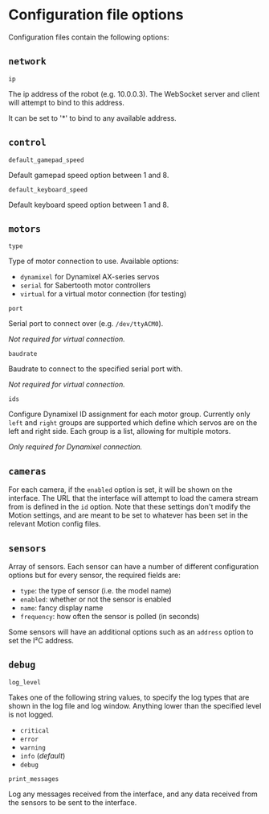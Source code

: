 # Configuration file options

Configuration files contain the following options:

## `network`

`ip`

The ip address of the robot (e.g. 10.0.0.3). The WebSocket server and client will attempt to bind to this address.

It can be set to '*' to bind to any available address.

## `control`

`default_gamepad_speed`

Default gamepad speed option between 1 and 8.

`default_keyboard_speed`

Default keyboard speed option between 1 and 8.

## `motors`

`type`

Type of motor connection to use. Available options:

- `dynamixel` for Dynamixel AX-series servos
- `serial` for Sabertooth motor controllers
- `virtual` for a virtual motor connection (for testing)

`port`

Serial port to connect over (e.g. `/dev/ttyACM0`).

_Not required for virtual connection._

`baudrate`

Baudrate to connect to the specified serial port with.

_Not required for virtual connection._

`ids`

Configure Dynamixel ID assignment for each motor group. Currently only `left` and `right` groups are supported which define which servos are on the left and right side. Each group is a list, allowing for multiple motors.

_Only required for Dynamixel connection._

## `cameras`

For each camera, if the `enabled` option is set, it will be shown on the interface. The URL that the interface will attempt to load the camera stream from is defined in the `id` option. Note that these settings don't modify the Motion settings, and are meant to be set to whatever has been set in the relevant Motion config files.

## `sensors`

Array of sensors. Each sensor can have a number of different configuration options but for every sensor, the required fields are:

- `type`: the type of sensor (i.e. the model name)
- `enabled`: whether or not the sensor is enabled
- `name`: fancy display name
- `frequency`: how often the sensor is polled (in seconds)

Some sensors will have an additional options such as an `address` option to set the I²C address.

## `debug`

`log_level`

Takes one of the following string values, to specify the log types that are shown in the log file and log window. Anything lower than the specified level is not logged.

- `critical`
- `error`
- `warning`
- `info` (_default_)
- `debug`

`print_messages`

Log any messages received from the interface, and any data received from the sensors to be sent to the interface.
